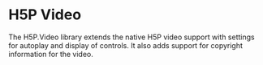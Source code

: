 H5P Video
=========

The H5P.Video library extends the native H5P video support with settings for autoplay and display of controls. It also adds support for copyright information for the video.
